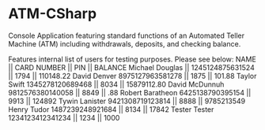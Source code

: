 # ATM-CSharp

Console Application featuring standard functions of an Automated Teller Machine (ATM) including withdrawals, deposits, and checking balance.

Features internal list of users for testing purposes. Please see below:
NAME            ||    CARD NUMBER        ||    PIN     ||      BALANCE
Michael Douglas ||    1245124875631524   ||    1794    ||      110148.22
David Denver          8975127963581278   ||    1875    ||      101.88
Taylor Swift          1345278120689468   ||    8034    ||      15879112.80
David McDunnuh        9812576380140058   ||    8849    ||      .88
Robert Baratheon      6425138790395154   ||    9913    ||      124892
Tywin Lanister        9421308719123814   ||    8888    ||      9785213549
Henry Tudor           1487239248921684   ||    8134    ||      17842
Tester Tester         1234123412341234   ||    1234    ||      1000
